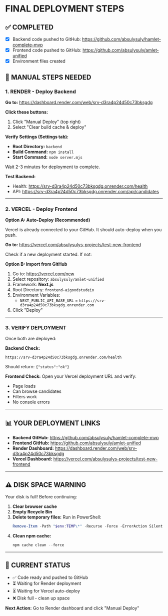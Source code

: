 # FINAL DEPLOYMENT STEPS

## ✅ COMPLETED
- [x] Backend code pushed to GitHub: https://github.com/absulysuly/hamlet-complete-mvp
- [x] Frontend code pushed to GitHub: https://github.com/absulysuly/amlet-unified
- [x] Environment files created

## 🔧 MANUAL STEPS NEEDED

### 1. RENDER - Deploy Backend

**Go to:** https://dashboard.render.com/web/srv-d3ra4p24d50c73bksgdg

**Click these buttons:**
1. Click "Manual Deploy" (top right)
2. Select "Clear build cache & deploy"

**Verify Settings (Settings tab):**
- **Root Directory:** `backend`
- **Build Command:** `npm install`
- **Start Command:** `node server.mjs`

Wait 2-3 minutes for deployment to complete.

**Test Backend:**
- Health: https://srv-d3ra4p24d50c73bksgdg.onrender.com/health
- API: https://srv-d3ra4p24d50c73bksgdg.onrender.com/api/candidates

---

### 2. VERCEL - Deploy Frontend

**Option A: Auto-Deploy (Recommended)**

Vercel is already connected to your GitHub. It should auto-deploy when you push.

**Go to:** https://vercel.com/absulysulys-projects/test-new-frontend

Check if a new deployment started. If not:

**Option B: Import from GitHub**

1. Go to: https://vercel.com/new
2. Select repository: `absulysuly/amlet-unified`
3. Framework: **Next.js**
4. Root Directory: `frontend-aigoodstudeio`
5. Environment Variables:
   - `NEXT_PUBLIC_API_BASE_URL` = `https://srv-d3ra4p24d50c73bksgdg.onrender.com`
6. Click "Deploy"

---

### 3. VERIFY DEPLOYMENT

Once both are deployed:

**Backend Check:**
```
https://srv-d3ra4p24d50c73bksgdg.onrender.com/health
```
Should return: `{"status":"ok"}`

**Frontend Check:**
Open your Vercel deployment URL and verify:
- Page loads
- Can browse candidates
- Filters work
- No console errors

---

## 📊 YOUR DEPLOYMENT LINKS

- **Backend GitHub:** https://github.com/absulysuly/hamlet-complete-mvp
- **Frontend GitHub:** https://github.com/absulysuly/amlet-unified
- **Render Dashboard:** https://dashboard.render.com/web/srv-d3ra4p24d50c73bksgdg
- **Vercel Dashboard:** https://vercel.com/absulysulys-projects/test-new-frontend

---

## ⚠️ DISK SPACE WARNING

Your disk is full! Before continuing:

1. **Clear browser cache**
2. **Empty Recycle Bin**
3. **Delete temporary files:** Run in PowerShell:
   ```powershell
   Remove-Item -Path "$env:TEMP\*" -Recurse -Force -ErrorAction SilentlyContinue
   ```
4. **Clean npm cache:**
   ```powershell
   npm cache clean --force
   ```

---

## 🎯 CURRENT STATUS

- ✅ Code ready and pushed to GitHub
- ⏳ Waiting for Render deployment
- ⏳ Waiting for Vercel auto-deploy
- ❌ Disk full - clean up space

**Next Action:** Go to Render dashboard and click "Manual Deploy"

